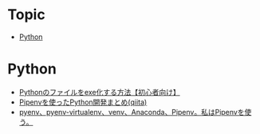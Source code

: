 # Topic
- [Python](#python)

# Python
- [Pythonのファイルをexe化する方法【初心者向け】](https://techacademy.jp/magazine/18963)
- [Pipenvを使ったPython開発まとめ(qiita)](https://qiita.com/y-tsutsu/items/54c10e0b2c6b565c887a)
- [pyenv、pyenv-virtualenv、venv、Anaconda、Pipenv。私はPipenvを使う。](https://qiita.com/KRiver1/items/c1788e616b77a9bad4dd)
